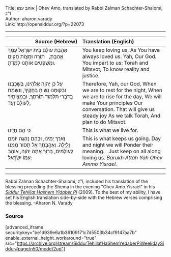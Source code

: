 <html>
<head></head>
<body>
Title: אוהב עמו | Ohev Amo, translated by Rabbi Zalman Schachter-Shalomi, z"l<br />
Author: aharon.varady<br />
Link: http://opensiddur.org/?p=22073
<p />
<hr />

<table style="margin-left: auto;margin-right: auto;" class="draggable">
<thead><tr><th id="x" style="text-align: right;">Source (Hebrew)</th><th style="text-align: left;">Translation (English)</th></tr></thead>
<tbody>
<tr><td style="vertical-align:top;" width="46%">
<div class="liturgy"><span lang="he">
אַהֲבַת עוֹלָם בֵּית יִשְׂרָאֵל 
עַמְּךָ אָהַבְתָּ, 
&nbsp;
תּוֹרָה וּמִצְוֹת חֻקִּים וּמִשְׁפָּטִים 
אוֹתָנוּ לִמַּדְתָּ.
</span></div></td>
 
<td style="vertical-align:top;" width="53%">
<div class="english">
You keep loving us,
As You have always loved us.
Yah, Our God.
You impart to us: 
Torah and Mitsvot,
To know reality and justice.
</div></td></tr>


<tr><td style="vertical-align:top;" width="46%">
<div class="liturgy"><span lang="he">
עַל כֵּן יְהֹוָה אֱלֹהֵינוּ,
בְּשָׁכְבֵנוּ 
וּבְקוּמֵנוּ 
נָשִׂיחַ בְּחֻקֶּיךָ, 
וְנִשְׂמַח 
בְּדִבְרֵי 
תַלְמוּד תּוֹרָתֶךָ, 
וּבְמִצְוֹתֶיךָ לְעוֹלָם וָעֶד, 
</span></div></td>
 
<td style="vertical-align:top;" width="53%">
<div class="english">
Therefore, Yah, our God, 
When we are to rest for the night,
When we are to rise for the day,
We will make Your principles
Our conversation.
That will give us steady joy
As we talk Torah,
And plan to do Mitsvot.
</div></td></tr>


<tr><td style="vertical-align:top;" width="46%">
<div class="liturgy"><span lang="he">
כִּי הֵם חַיֵּינוּ 
</span></div></td>
 
<td style="vertical-align:top;" width="53%">
<div class="english">
This is what we live for.
</div></td></tr>


<tr><td style="vertical-align:top;" width="46%">
<div class="liturgy"><span lang="he">
וְאֹרֶךְ יָמֵינוּ, 
וּבָהֶם נֶהְגֶּה יוֹמָם וָלָיְלָה. 
וְאַהֲבָתְךָ אַל תָסוּר מִמֶּנּוּ לְעוֹלָמִים, 
בָּרוּךְ אַתָּה יְהֹוָה,
אוֹהֵב עַמּוֹ יִשְׂרָאֵל:
</span></div></td>
 
<td style="vertical-align:top;" width="53%">
<div class="english">
This is what keeps us going.
Day and night we will
Ponder their meaning. 
&nbsp;
Just keep on all along loving us.
<em>Barukh Attah Yah
Ohev Ammo Yisrael.</em>
</div></td></tr>
</tbody></table>

<hr />

Rabbi Zalman Schachter-Shalomi, z”l, included his translation of the blessing preceding the Shema in the evening "Ohev Amo Yisrael" in his <em><a href="https://opensiddur.org/siddurim/ha-ari/neo-hasidut/reb-zalmans-open-siddur-tehillat-hashem/">Siddur Tehillat Hashem Yidaber Pi</a></em> (2009). To the best of my ability, I have set his English translation side-by-side with the Hebrew verses comprising the blessing. –Aharon N. Varady

<h3>Source</h3>

[advanced_iframe securitykey="be1d939e6a1b36109171c7d5503b34cf9147aa7b" enable_external_height_workaround="true" src="https://archive.org/stream/SiddurTehillatHaShemYedaberPiWeekdaySiddur#page/n50/mode/2up"]
</body>
</html>